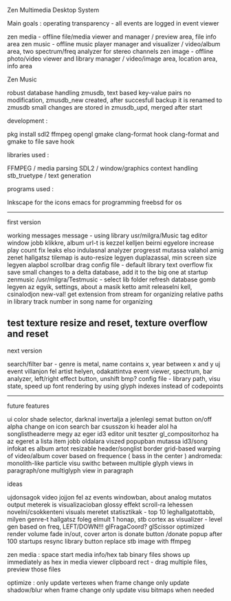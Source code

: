 Zen Multimedia Desktop System

Main goals : operating transparency - all events are logged in event viewer

zen media - offline file/media viewer and manager / preview area, file info area
zen music - offline music player manager and visualizer / video/album area, two spectrum/freq analyzer for stereo channels
zen image - offline photo/video viewer and library manager / video/image area, location area, info area


Zen Music

robust database handling
zmusdb, text based key-value pairs
no modification, zmusdb_new created, after succesfull backup it is renamed to zmusdb
small changes are stored in zmusdb_upd, merged after start

development :

pkg install sdl2 ffmpeg opengl gmake clang-format
hook clang-format and gmake to file save hook

libraries used :

FFMPEG / media parsing
SDL2 / window/graphics context handling
stb_truetype / text generation

programs used :

Inkscape for the icons
emacs for programming
freebsd for os

---

first version

working messages
message - using library usr/milgra/Music
tag editor window jobb klikkre, album url-t is kezzel kelljen beirni egyelore
increase play count
fix leaks
elso indulasnal analyzer progresst mutassa valahol amig zenet hallgatsz
tilemap is auto-resize legyen duplazassal, min screen size legyen alapbol
scrollbar drag
config file - default library
text overflow fix
save small changes to a delta database, add it to the big one at startup
zenmusic /usr/milgra/Testmusic - select lib folder
refresh database gomb legyen az egyik, settings, about a masik ketto
amit releaselni kell, csinalodjon new-val!
get extension from stream for organizing
relative paths in library
track number in song name for organizing

test texture resize and reset, texture overflow and reset
---

next version

search/filter bar - genre is metal, name contains x, year between x and y
uj event villanjon fel artist helyen, odakattintva event viewer, 
spectrum, bar analyzer, left/right effect button, unshift bmp?
config file - library path, visu state,
speed up font rendering by using glyph indexes instead of codepoints

---

future features

ui color shade selector, darknal invertalja a jelenlegi semat
button on/off alpha change on icon
search bar csusszon ki header alol ha songlistheaderre megy az eger
id3 editor
unit teszter gl_compositorhoz
ha az egeret a lista item jobb oldalara viszed popupban mutassa id3/song infokat es album artot
resizable header/songlist border
grid-based warping of video/album cover based on frequence ( bass in the center )
andromeda:  monolith-like particle visu
swithc between multiple glyph views in paragraph/one multiglyph view in paragraph  

ideas

ujdonsagok video jojjon fel az events windowban, about
analog mutatos output meterek is visualizacioban
glossy effekt
scroll-ra lehessen novelni/csokkenteni visuals meretet
statisztikak - top 10 leghallgatottabb, milyen genre-t hallgatsz foleg elmult 1 honap, stb
cortex as visualizer - level gen based on freq, LEFT/DOWN!!!
glFragaCoord? glScissor optimized render
volume fade in/out, cover arton is
donate button /donate popup after 100 startups
resync library button
replace stb image with ffmpeg

zen media :
space start media
info/hex tab
binary files shows up immediately as hex in media viewer
clipboard rect - drag multiple files, preview those files

optimize :
only update vertexes when frame change
only update shadow/blur when frame change
only update visu bitmaps when needed